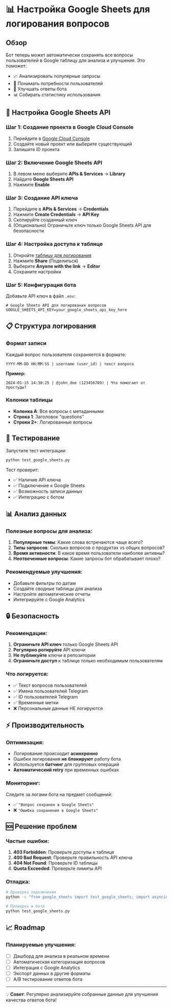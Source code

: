 # 📊 Настройка Google Sheets для логирования вопросов

## Обзор

Бот теперь может автоматически сохранять все вопросы пользователей в Google таблицу для анализа и улучшения. Это поможет:

- 📈 Анализировать популярные запросы
- 🎯 Понимать потребности пользователей
- 🔧 Улучшать ответы бота
- 📊 Собирать статистику использования

## 🔧 Настройка Google Sheets API

### Шаг 1: Создание проекта в Google Cloud Console

1. Перейдите в [Google Cloud Console](https://console.cloud.google.com/)
2. Создайте новый проект или выберите существующий
3. Запишите ID проекта

### Шаг 2: Включение Google Sheets API

1. В левом меню выберите **APIs & Services** → **Library**
2. Найдите **Google Sheets API**
3. Нажмите **Enable**

### Шаг 3: Создание API ключа

1. Перейдите в **APIs & Services** → **Credentials**
2. Нажмите **Create Credentials** → **API Key**
3. Скопируйте созданный ключ
4. (Опционально) Ограничьте ключ только Google Sheets API для безопасности

### Шаг 4: Настройка доступа к таблице

1. Откройте [таблицу для логирования](https://docs.google.com/spreadsheets/d/1d9O9TOEUe0iUtN08HOBAIG_F3HV1qP5kfjHpt3gJLDc/edit)
2. Нажмите **Share** (Поделиться)
3. Выберите **Anyone with the link** → **Editor**
4. Сохраните настройки

### Шаг 5: Конфигурация бота

Добавьте API ключ в файл `.env`:

```env
# Google Sheets API для логирования вопросов
GOOGLE_SHEETS_API_KEY=your_google_sheets_api_key_here
```

## 📋 Структура логирования

### Формат записи

Каждый вопрос пользователя сохраняется в формате:
```
YYYY-MM-DD HH:MM:SS | username (user_id) | текст вопроса
```

**Пример:**
```
2024-01-15 14:30:25 | @john_doe (123456789) | Что помогает от простуды?
```

### Колонки таблицы

- **Колонка A**: Все вопросы с метаданными
- **Строка 1**: Заголовок "questions"
- **Строки 2+**: Логированные вопросы

## 🧪 Тестирование

Запустите тест интеграции:

```bash
python test_google_sheets.py
```

Тест проверит:
- ✅ Наличие API ключа
- ✅ Подключение к Google Sheets
- ✅ Возможность записи данных
- ✅ Интеграцию с ботом

## 📊 Анализ данных

### Полезные вопросы для анализа:

1. **Популярные темы**: Какие слова встречаются чаще всего?
2. **Типы запросов**: Сколько вопросов о продуктах vs общих вопросов?
3. **Время активности**: В какое время пользователи наиболее активны?
4. **Неотвеченные вопросы**: Какие запросы бот обрабатывает плохо?

### Рекомендуемые улучшения:

- Добавьте фильтры по датам
- Создайте сводные таблицы для анализа
- Настройте автоматические отчеты
- Интегрируйте с Google Analytics

## 🔒 Безопасность

### Рекомендации:

1. **Ограничьте API ключ** только Google Sheets API
2. **Регулярно ротируйте** API ключи
3. **Не публикуйте** ключи в репозитории
4. **Ограничьте доступ** к таблице только необходимым пользователям

### Что логируется:

- ✅ Текст вопросов пользователей
- ✅ Имена пользователей Telegram
- ✅ ID пользователей Telegram
- ✅ Временные метки
- ❌ Персональные данные НЕ логируются

## ⚡ Производительность

### Оптимизация:

- Логирование происходит **асинхронно**
- Ошибки логирования **не блокируют** работу бота
- Используется **батчинг** для групповых операций
- **Автоматический retry** при временных ошибках

### Мониторинг:

Следите за логами бота на предмет сообщений:
- ✅ `"Вопрос сохранен в Google Sheets"`
- ❌ `"Ошибка сохранения в Google Sheets"`

## 🆘 Решение проблем

### Частые ошибки:

1. **403 Forbidden**: Проверьте доступы к таблице
2. **400 Bad Request**: Проверьте правильность API ключа
3. **404 Not Found**: Проверьте ID таблицы
4. **Quota Exceeded**: Проверьте лимиты API

### Отладка:

```bash
# Проверка подключения
python -c "from google_sheets import test_google_sheets; import asyncio; asyncio.run(test_google_sheets())"

# Проверка в боте
python test_google_sheets.py
```

## 📈 Roadmap

### Планируемые улучшения:

- [ ] Дашборд для анализа в реальном времени
- [ ] Автоматическая категоризация вопросов
- [ ] Интеграция с Google Analytics
- [ ] Экспорт данных в другие форматы
- [ ] A/B тестирование ответов бота

---

💡 **Совет**: Регулярно анализируйте собранные данные для улучшения качества ответов бота!


